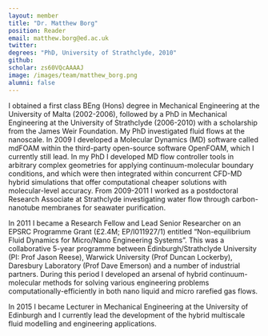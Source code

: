 ```yaml
---
layout: member
title: "Dr. Matthew Borg"
position: Reader
email: matthew.borg@ed.ac.uk
twitter: 
degrees: "PhD, University of Strathclyde, 2010"
github: 
scholar: zs60VQcAAAAJ
image: /images/team/matthew_borg.png
alumni: false
---
```

I obtained a first class BEng (Hons) degree in Mechanical Engineering at the University of Malta (2002-2006), followed by a PhD in Mechanical Engineering at the University of Strathclyde (2006-2010) with a scholarship from the James Weir Foundation. My PhD investigated fluid flows at the nanoscale. In 2009 I developed a Molecular Dynamics (MD) software called mdFOAM within the third-party open-source software OpenFOAM, which I currently still lead. In my PhD I developed MD flow controller tools in arbitrary complex geometries for applying continuum-molecular boundary conditions, and which were then integrated within concurrent CFD-MD hybrid simulations that offer computational cheaper solutions with molecular-level accuracy. From 2009-2011 I worked as a postdoctoral Research Associate at Strathclyde investigating water flow through carbon-nanotube membranes for seawater purification. 

In 2011 I became a Research Fellow and Lead Senior Researcher on an EPSRC Programme Grant (£2.4M; EP/I011927/1) entitled “Non-equilibrium Fluid Dynamics for Micro/Nano Engineering Systems”. This was a collaborative 5-year programme between Edinburgh/Strathclyde University (PI: Prof Jason Reese), Warwick University (Prof Duncan Lockerby), Daresbury Laboratory (Prof Dave Emerson) and a number of industrial partners. During this period I developed an arsenal of hybrid continuum-molecular methods for solving various engineering problems computationally-efficiently in both nano liquid and micro rarefied gas flows. 

In 2015 I became Lecturer in Mechanical Engineering at the University of Edinburgh and I currently lead the development of the hybrid multiscale fluid modelling and engineering applications.